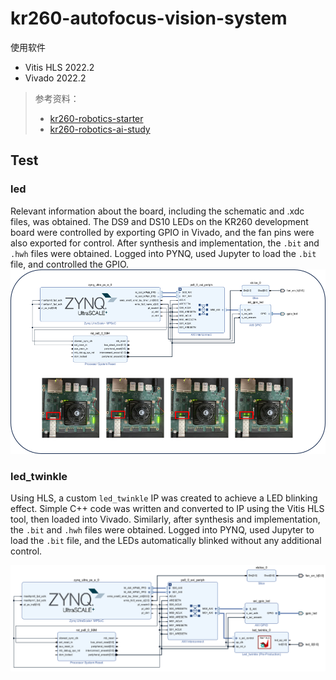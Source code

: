 # kr260-autofocus-vision-system


使用软件
- Vitis HLS 2022.2
- Vivado 2022.2

> 参考资料：
> - [kr260-robotics-starter](https://www.amd.com/zh-cn/products/system-on-modules/kria/k26/kr260-robotics-starter-kit.html)
> - [kr260-robotics-ai-study](https://www.hackster.io/512359/amd-pervasive-ai-developer-contest-robotics-ai-study-guide-ae74d6)


## Test
### led
Relevant information about the board, including the schematic and .xdc files, was obtained. The DS9 and DS10 LEDs on the KR260 development board were controlled by exporting GPIO in Vivado, and the fan pins were also exported for control.
After synthesis and implementation, the `.bit` and `.hwh` files were obtained. Logged into PYNQ, used Jupyter to load the `.bit` file, and controlled the GPIO.
![led.png](./pic/led.png)

### led_twinkle

Using HLS, a custom `led_twinkle` IP was created to achieve a LED blinking effect. Simple C++ code was written and converted to IP using the Vitis HLS tool, then loaded into Vivado.
Similarly, after synthesis and implementation, the `.bit` and `.hwh` files were obtained. Logged into PYNQ, used Jupyter to load the `.bit` file, and the LEDs automatically blinked without any additional control.

![led_twinkle.png](./pic/led_twinkle.png)

